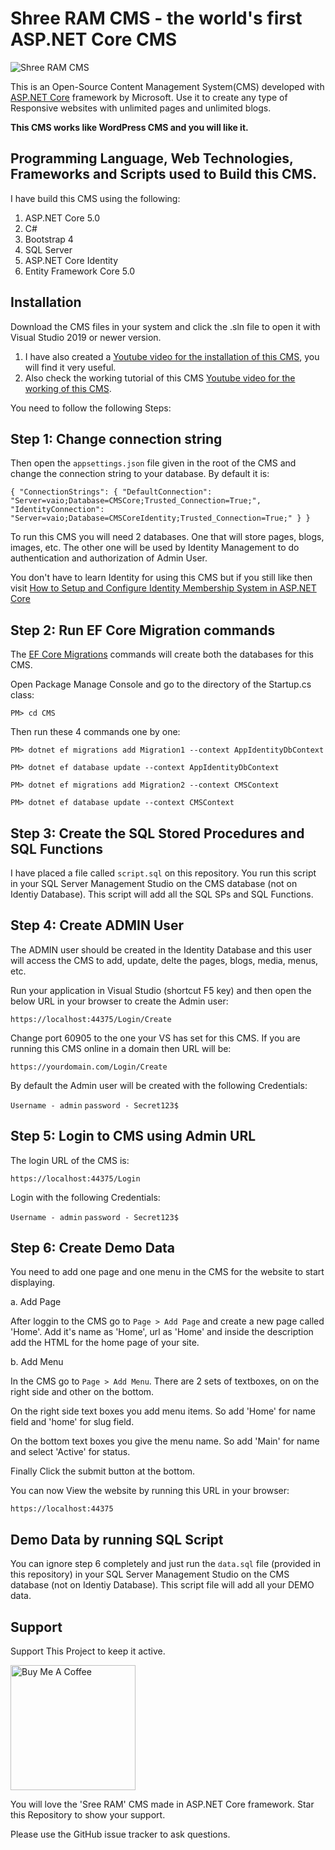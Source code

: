 # Shree RAM CMS - the world's first ASP.NET Core CMS
![Shree RAM CMS](https://raw.githubusercontent.com/yogyogi/ASP.NET-Core-CMS/master/sree-ram-cms.png)

This is an Open-Source Content Management System(CMS) developed with [ASP.NET Core](https://www.yogihosting.com/category/aspnet-core/) framework by Microsoft. Use it to create any type of Responsive websites with unlimited pages and unlimited blogs.

**This CMS works like WordPress CMS and you will like it.**

## Programming Language, Web Technologies, Frameworks and Scripts used to Build this CMS.

I have build this CMS using the following:

1. ASP.NET Core 5.0
2. C#
3. Bootstrap 4
4. SQL Server
5. ASP.NET Core Identity
6. Entity Framework Core 5.0

## Installation

Download the CMS files in your system and click the .sln file to open it with Visual Studio 2019 or newer version. 

1. I have also created a [Youtube video for the installation of this CMS](https://www.youtube.com/watch?v=_NESt5nQGI4), you will find it very useful.
2. Also check the working tutorial of this CMS [Youtube video for the working of this CMS](https://www.youtube.com/watch?v=vFFSAmOk-WA).

You need to follow the following Steps:

## Step 1: Change connection string

Then open the `appsettings.json` file given in the root of the CMS and change the connection string to your database. By default it is:

`
{
  "ConnectionStrings": {
    "DefaultConnection": "Server=vaio;Database=CMSCore;Trusted_Connection=True;",
    "IdentityConnection": "Server=vaio;Database=CMSCoreIdentity;Trusted_Connection=True;"
 }
}
`

To run this CMS you will need 2 databases. One that will store pages, blogs, images, etc. The other one will be used by Identity Management to do authentication and authorization of Admin User.

You don't have to learn Identity for using this CMS but if you still like then visit [How to Setup and Configure Identity Membership System in ASP.NET Core](https://www.yogihosting.com/migrations-entity-framework-core/)

## Step 2: Run EF Core Migration commands

The [EF Core Migrations](https://www.yogihosting.com/migrations-entity-framework-core/) commands will create both the databases for this CMS.

Open Package Manage Console and go to the directory of the Startup.cs class:

`PM> cd CMS`

Then run these 4 commands one by one:

`PM> dotnet ef migrations add Migration1 --context AppIdentityDbContext`

`PM> dotnet ef database update --context AppIdentityDbContext`

`PM> dotnet ef migrations add Migration2 --context CMSContext`

`PM> dotnet ef database update --context CMSContext`

## Step 3: Create the SQL Stored Procedures and SQL Functions

I have placed a file called `script.sql` on this repository. You run this script in your SQL Server Management Studio on the CMS database (not on Identiy Database). This script will add all the SQL SPs and SQL Functions.

## Step 4: Create ADMIN User

The ADMIN user should be created in the Identity Database and this user will access the CMS to add, update, delte the pages, blogs, media, menus, etc.

Run your application in Visual Studio (shortcut F5 key) and then open the below URL in your browser to create the Admin user:

`https://localhost:44375/Login/Create`

Change port 60905  to the one your VS has set for this CMS. If you are running this CMS online in a domain then URL will be:

`https://yourdomain.com/Login/Create`

By default the Admin user will be created with the following Credentials:

`Username - admin`
`password - Secret123$`

## Step 5: Login to CMS using Admin URL

The login URL of the CMS is:

`https://localhost:44375/Login`

Login with the following Credentials:

`Username - admin`
`password - Secret123$`

## Step 6: Create Demo Data

You need to add one page and one menu in the CMS for the website to start displaying.

a. Add Page

After loggin to the CMS go to `Page > Add Page` and create a new page called 'Home'. Add it's name as 'Home', url as 'Home' and inside the description add the HTML for the home page of your site.

b. Add Menu

In the CMS go to `Page > Add Menu`. There are 2 sets of textboxes, on on the right side and other on the bottom. 

On the right side text boxes you add menu items. So add 'Home' for name field and 'home' for slug field.

On the bottom text boxes you give the menu name. So add 'Main' for name and select 'Active' for status. 

Finally Click the submit button at the bottom. 

You can now View the website by running this URL in your browser:

`https://localhost:44375`

## Demo Data by running SQL Script

You can ignore step 6 completely and just run the `data.sql` file (provided in this repository) in your SQL Server Management Studio on the CMS database (not on Identiy Database). This script file will add all your DEMO data.

## Support
Support This Project to keep it active.

<a href="https://www.buymeacoffee.com/YogYogi" target="_blank"><img src="https://cdn.buymeacoffee.com/buttons/default-orange.png" alt="Buy Me A Coffee" width="200"></a>

You will love the 'Sree RAM' CMS made in ASP.NET Core framework. Star this Repository to show your support. 

Please use the GitHub issue tracker to ask questions.
